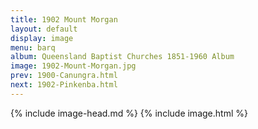 ```yaml
---
title: 1902 Mount Morgan
layout: default
display: image
menu: barq
album: Queensland Baptist Churches 1851-1960 Album
image: 1902-Mount-Morgan.jpg
prev: 1900-Canungra.html
next: 1902-Pinkenba.html
---
```

{% include image-head.md %}
{% include image.html %}